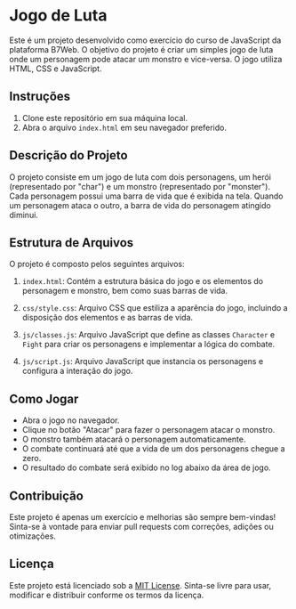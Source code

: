 # Jogo de Luta

Este é um projeto desenvolvido como exercício do curso de JavaScript da plataforma B7Web. O objetivo do projeto é criar um simples jogo de luta onde um personagem pode atacar um monstro e vice-versa. O jogo utiliza HTML, CSS e JavaScript.

## Instruções

1. Clone este repositório em sua máquina local.
2. Abra o arquivo `index.html` em seu navegador preferido.

## Descrição do Projeto

O projeto consiste em um jogo de luta com dois personagens, um herói (representado por "char") e um monstro (representado por "monster"). Cada personagem possui uma barra de vida que é exibida na tela. Quando um personagem ataca o outro, a barra de vida do personagem atingido diminui.

## Estrutura de Arquivos

O projeto é composto pelos seguintes arquivos:

1. `index.html`: Contém a estrutura básica do jogo e os elementos do personagem e monstro, bem como suas barras de vida.

2. `css/style.css`: Arquivo CSS que estiliza a aparência do jogo, incluindo a disposição dos elementos e as barras de vida.

3. `js/classes.js`: Arquivo JavaScript que define as classes `Character` e `Fight` para criar os personagens e implementar a lógica do combate.

4. `js/script.js`: Arquivo JavaScript que instancia os personagens e configura a interação do jogo.

## Como Jogar

- Abra o jogo no navegador.
- Clique no botão "Atacar" para fazer o personagem atacar o monstro.
- O monstro também atacará o personagem automaticamente.
- O combate continuará até que a vida de um dos personagens chegue a zero.
- O resultado do combate será exibido no log abaixo da área de jogo.

## Contribuição

Este projeto é apenas um exercício e melhorias são sempre bem-vindas! Sinta-se à vontade para enviar pull requests com correções, adições ou otimizações.

## Licença

Este projeto está licenciado sob a [MIT License](LICENSE). Sinta-se livre para usar, modificar e distribuir conforme os termos da licença.
